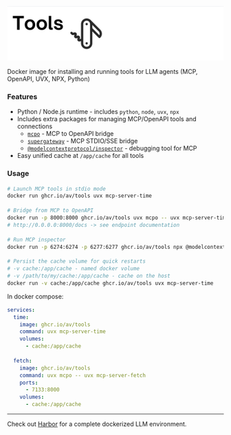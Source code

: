 ![./assets/tools.png](./assets/tools.png)

Docker image for installing and running tools for LLM agents (MCP, OpenAPI, UVX, NPX, Python)

### Features

- Python / Node.js runtime - includes `python`, `node`, `uvx`, `npx`
- Includes extra packages for managing MCP/OpenAPI tools and connections
  - [`mcpo`](https://github.com/open-webui/mcpo) - MCP to OpenAPI bridge
  - [`supergateway`](https://github.com/supercorp-ai/supergateway) - MCP STDIO/SSE bridge
  - [`@modelcontextprotocol/inspector`](https://github.com/modelcontextprotocol/inspector) - debugging tool for MCP
- Easy unified cache at `/app/cache` for all tools

### Usage

```bash
# Launch MCP tools in stdio mode
docker run ghcr.io/av/tools uvx mcp-server-time

# Bridge from MCP to OpenAPI
docker run -p 8000:8000 ghcr.io/av/tools uvx mcpo -- uvx mcp-server-time --local-timezone=America/New_York
# http://0.0.0.0:8000/docs -> see endpoint documentation

# Run MCP inspector
docker run -p 6274:6274 -p 6277:6277 ghcr.io/av/tools npx @modelcontextprotocol/inspector

# Persist the cache volume for quick restarts
# -v cache:/app/cache - named docker volume
# -v /path/to/my/cache:/app/cache - cache on the host
docker run -v cache:/app/cache ghcr.io/av/tools uvx mcp-server-time
```

In docker compose:

```yaml
services:
  time:
    image: ghcr.io/av/tools
    command: uvx mcp-server-time
    volumes:
      - cache:/app/cache

  fetch:
    image: ghcr.io/av/tools
    command: uvx mcpo -- uvx mcp-server-fetch
    ports:
      - 7133:8000
    volumes:
      - cache:/app/cache
```

---

Check out [Harbor](https://github.com/av/harbor) for a complete dockerized LLM environment.